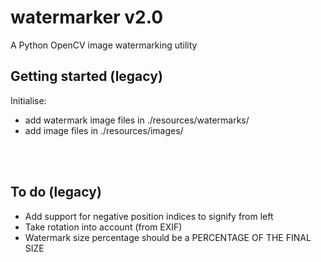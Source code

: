 # watermarker v2.0

A Python OpenCV image watermarking utility


## Getting started (legacy)

Initialise:
* add watermark image files in ./resources/watermarks/
* add image files in ./resources/images/

<br><br>

## To do (legacy)
* Add support for negative position indices to signify from left
* Take rotation into account (from EXIF)
* Watermark size percentage should be a PERCENTAGE OF THE FINAL SIZE
